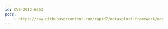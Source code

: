 ```yaml
---
id: CVE-2012-6663
pocs:
    - https://raw.githubusercontent.com/rapid7/metasploit-framework/master/modules/auxiliary/gather/d20pass.rb
---
```

